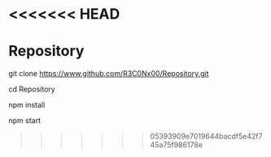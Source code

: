 <<<<<<< HEAD
=======
# Repository
git clone https://www.github.com/R3C0Nx00/Repository.git

cd Repository

npm install

npm start
>>>>>>> 05393909e7019644bacdf5e42f745a75f986178e
